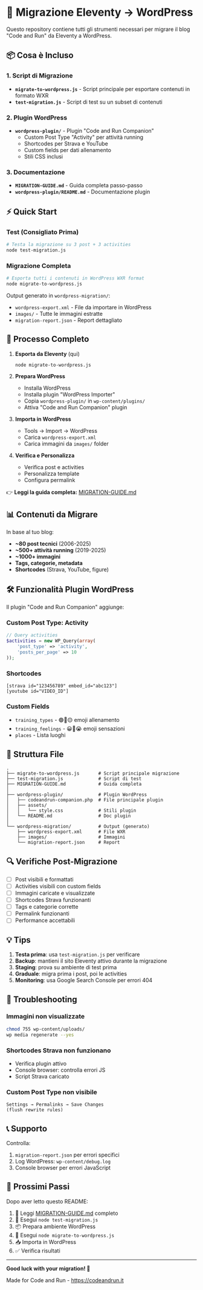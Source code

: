 # 🚀 Migrazione Eleventy → WordPress

Questo repository contiene tutti gli strumenti necessari per migrare il blog "Code and Run" da Eleventy a WordPress.

## 📦 Cosa è Incluso

### 1. Script di Migrazione

- **`migrate-to-wordpress.js`** - Script principale per esportare contenuti in formato WXR
- **`test-migration.js`** - Script di test su un subset di contenuti

### 2. Plugin WordPress

- **`wordpress-plugin/`** - Plugin "Code and Run Companion"
  - Custom Post Type "Activity" per attività running
  - Shortcodes per Strava e YouTube
  - Custom fields per dati allenamento
  - Stili CSS inclusi

### 3. Documentazione

- **`MIGRATION-GUIDE.md`** - Guida completa passo-passo
- **`wordpress-plugin/README.md`** - Documentazione plugin

## ⚡ Quick Start

### Test (Consigliato Prima)

```bash
# Testa la migrazione su 3 post + 3 activities
node test-migration.js
```

### Migrazione Completa

```bash
# Esporta tutti i contenuti in WordPress WXR format
node migrate-to-wordpress.js
```

Output generato in `wordpress-migration/`:

- `wordpress-export.xml` - File da importare in WordPress
- `images/` - Tutte le immagini estratte
- `migration-report.json` - Report dettagliato

## 📖 Processo Completo

1. **Esporta da Eleventy** (qui)

   ```bash
   node migrate-to-wordpress.js
   ```

2. **Prepara WordPress**

   - Installa WordPress
   - Installa plugin "WordPress Importer"
   - Copia `wordpress-plugin/` in `wp-content/plugins/`
   - Attiva "Code and Run Companion" plugin

3. **Importa in WordPress**

   - Tools → Import → WordPress
   - Carica `wordpress-export.xml`
   - Carica immagini da `images/` folder

4. **Verifica e Personalizza**
   - Verifica post e activities
   - Personalizza template
   - Configura permalink

👉 **Leggi la guida completa:** [MIGRATION-GUIDE.md](./MIGRATION-GUIDE.md)

## 📊 Contenuti da Migrare

In base al tuo blog:

- **~80 post tecnici** (2006-2025)
- **~500+ attività running** (2019-2025)
- **~1000+ immagini**
- **Tags, categorie, metadata**
- **Shortcodes** (Strava, YouTube, figure)

## 🛠️ Funzionalità Plugin WordPress

Il plugin "Code and Run Companion" aggiunge:

### Custom Post Type: Activity

```php
// Query activities
$activities = new WP_Query(array(
    'post_type' => 'activity',
    'posts_per_page' => 10
));
```

### Shortcodes

```
[strava id="123456789" embed_id="abc123"]
[youtube id="VIDEO_ID"]
```

### Custom Fields

- `training_types` - 🟢🔴🟡 emoji allenamento
- `training_feelings` - 😀🙂😭 emoji sensazioni
- `places` - Lista luoghi

## 📝 Struttura File

```
.
├── migrate-to-wordpress.js       # Script principale migrazione
├── test-migration.js             # Script di test
├── MIGRATION-GUIDE.md            # Guida completa
│
├── wordpress-plugin/             # Plugin WordPress
│   ├── codeandrun-companion.php  # File principale plugin
│   ├── assets/
│   │   └── style.css             # Stili plugin
│   └── README.md                 # Doc plugin
│
└── wordpress-migration/          # Output (generato)
    ├── wordpress-export.xml      # File WXR
    ├── images/                   # Immagini
    └── migration-report.json     # Report
```

## 🔍 Verifiche Post-Migrazione

- [ ] Post visibili e formattati
- [ ] Activities visibili con custom fields
- [ ] Immagini caricate e visualizzate
- [ ] Shortcodes Strava funzionanti
- [ ] Tags e categorie corrette
- [ ] Permalink funzionanti
- [ ] Performance accettabili

## 💡 Tips

1. **Testa prima**: usa `test-migration.js` per verificare
2. **Backup**: mantieni il sito Eleventy attivo durante la migrazione
3. **Staging**: prova su ambiente di test prima
4. **Graduale**: migra prima i post, poi le activities
5. **Monitoring**: usa Google Search Console per errori 404

## 🐛 Troubleshooting

### Immagini non visualizzate

```bash
chmod 755 wp-content/uploads/
wp media regenerate --yes
```

### Shortcodes Strava non funzionano

- Verifica plugin attivo
- Console browser: controlla errori JS
- Script Strava caricato

### Custom Post Type non visibile

```
Settings → Permalinks → Save Changes
(flush rewrite rules)
```

## 📞 Supporto

Controlla:

1. `migration-report.json` per errori specifici
2. Log WordPress: `wp-content/debug.log`
3. Console browser per errori JavaScript

## 🎯 Prossimi Passi

Dopo aver letto questo README:

1. 📖 Leggi [MIGRATION-GUIDE.md](./MIGRATION-GUIDE.md) completo
2. 🧪 Esegui `node test-migration.js`
3. 📦 Prepara ambiente WordPress
4. 🚀 Esegui `node migrate-to-wordpress.js`
5. 📥 Importa in WordPress
6. ✅ Verifica risultati

---

**Good luck with your migration! 🎉**

Made for Code and Run - https://codeandrun.it
